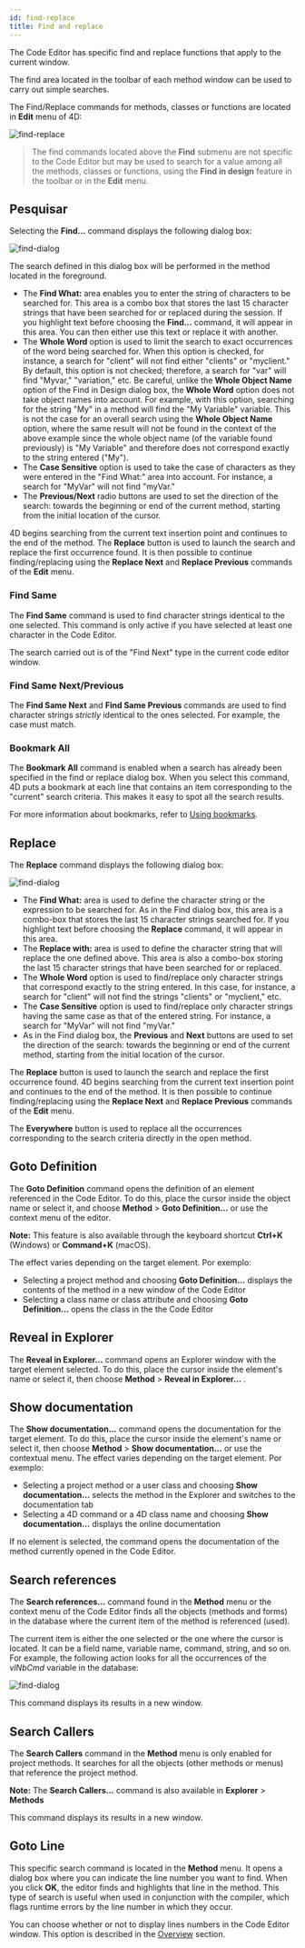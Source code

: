 ```yaml
---
id: find-replace
title: Find and replace
---
```


The Code Editor has specific find and replace functions that apply to the current window.

The find area located in the toolbar of each method window can be used to carry out simple searches.

The Find/Replace commands for methods, classes or functions are located in **Edit** menu of 4D:

![find-replace](../assets/en/code-editor/find-replace-1.png)

> The find commands located above the **Find** submenu are not specific to the Code Editor but may be used to search for a value among all the methods, classes or functions, using the **Find in design** feature in the toolbar or in the **Edit** menu.

## Pesquisar

Selecting the **Find...** command displays the following dialog box:

![find-dialog](../assets/en/code-editor/find-dialog.png)

The search defined in this dialog box will be performed in the method located in the foreground.

- The **Find What:** area enables you to enter the string of characters to be searched for. This area is a combo box that stores the last 15 character strings that have been searched for or replaced during the session. If you highlight text before choosing the **Find...** command, it will appear in this area. You can then either use this text or replace it with another.
- The **Whole Word** option is used to limit the search to exact occurrences of the word being searched for. When this option is checked, for instance, a search for "client" will not find either "clients" or "myclient." By default, this option is not checked; therefore, a search for "var" will find "Myvar," "variation," etc. Be careful, unlike the **Whole Object Name** option of the Find in Design dialog box, the **Whole Word** option does not take object names into account. For example, with this option, searching for the string "My" in a method will find the "My Variable" variable. This is not the case for an overall search using the **Whole Object Name** option, where the same result will not be found in the context of the above example since the whole object name (of the variable found previously) is "My Variable" and therefore does not correspond exactly to the string entered ("My").
- The **Case Sensitive** option is used to take the case of characters as they were entered in the "Find What:" area into account. For instance, a search for "MyVar" will not find "myVar."
- The **Previous/Next** radio buttons are used to set the direction of the search: towards the beginning or end of the current method, starting from the initial location of the cursor.

4D begins searching from the current text insertion point and continues to the end of the method. The **Replace** button is used to launch the search and replace the first occurrence found. It is then possible to continue finding/replacing using the **Replace Next** and **Replace Previous** commands of the **Edit** menu.

### Find Same

The **Find Same** command is used to find character strings identical to the one selected. This command is only active if you have selected at least one character in the Code Editor.

The search carried out is of the "Find Next" type in the current code editor window.

### Find Same Next/Previous

The **Find Same Next** and **Find Same Previous** commands are used to find character strings *strictly* identical to the ones selected. For example, the case must match.

### Bookmark All

The **Bookmark All** command is enabled when a search has already been specified in the find or replace dialog box. When you select this command, 4D puts a bookmark at each line that contains an item corresponding to the "current" search criteria. This makes it easy to spot all the search results.

For more information about bookmarks, refer to [Using bookmarks](./write-class-method.md#using-bookmarks).

## Replace

The **Replace** command displays the following dialog box:

![find-dialog](../assets/en/code-editor/replace-dialog.png)

- The **Find What:** area is used to define the character string or the expression to be searched for. As in the Find dialog box, this area is a combo-box that stores the last 15 character strings searched for. If you highlight text before choosing the **Replace** command, it will appear in this area.
- The **Replace with:** area is used to define the character string that will replace the one defined above. This area is also a combo-box storing the last 15 character strings that have been searched for or replaced.
- The **Whole Word** option is used to find/replace only character strings that correspond exactly to the string entered. In this case, for instance, a search for "client" will not find the strings "clients" or "myclient," etc.
- The **Case Sensitive** option is used to find/replace only character strings having the same case as that of the entered string. For instance, a search for "MyVar" will not find "myVar."
- As in the Find dialog box, the **Previous** and **Next** buttons are used to set the direction of the search: towards the beginning or end of the current method, starting from the initial location of the cursor.

The **Replace** button is used to launch the search and replace the first occurrence found. 4D begins searching from the current text insertion point and continues to the end of the method. It is then possible to continue finding/replacing using the **Replace Next** and **Replace Previous** commands of the **Edit** menu.

The **Everywhere** button is used to replace all the occurrences corresponding to the search criteria directly in the open method.

## Goto Definition

The **Goto Definition** command opens the definition of an element referenced in the Code Editor. To do this, place the cursor inside the object name or select it, and choose **Method** > **Goto Definition...** or use the context menu of the editor.

**Note:** This feature is also available through the keyboard shortcut **Ctrl+K** (Windows) or **Command+K** (macOS).

The effect varies depending on the target element. Por exemplo:

- Selecting a project method and choosing **Goto Definition...** displays the contents of the method in a new window of the Code Editor
- Selecting a class name or class attribute and choosing **Goto Definition...** opens the class in the the Code Editor

## Reveal in Explorer

The **Reveal in Explorer...** command opens an Explorer window with the target element selected. To do this, place the cursor inside the element's name or select it, then choose **Method** > **Reveal in Explorer...** .

## Show documentation

The **Show documentation...** command opens the documentation for the target element. To do this, place the cursor inside the element's name or select it, then choose **Method** > **Show documentation...** or use the contextual menu. The effect varies depending on the target element. Por exemplo:

- Selecting a project method or a user class and choosing **Show documentation...** selects the method in the Explorer and switches to the documentation tab
- Selecting a 4D command or a 4D class name and choosing **Show documentation...** displays the online documentation

If no element is selected, the command opens the documentation of the method currently opened in the Code Editor.

## Search references

The **Search references...** command found in the **Method** menu or the context menu of the Code Editor finds all the objects (methods and forms) in the database where the current item of the method is referenced (used).

The current item is either the one selected or the one where the cursor is located. It can be a field name, variable name, command, string, and so on. For example, the following action looks for all the occurrences of the *vlNbCmd* variable in the database:

![find-dialog](../assets/en/code-editor/search-references.png)

This command displays its results in a new window.

## Search Callers

The **Search Callers** command in the **Method** menu is only enabled for project methods. It searches for all the objects (other methods or menus) that reference the project method.

**Note:** The **Search Callers...** command is also available in **Explorer** > **Methods**

This command displays its results in a new window.

## Goto Line

This specific search command is located in the **Method** menu. It opens a dialog box where you can indicate the line number you want to find. When you click **OK**, the editor finds and highlights that line in the method. This type of search is useful when used in conjunction with the compiler, which flags runtime errors by the line number in which they occur.

You can choose whether or not to display lines numbers in the Code Editor window. This option is described in the [Overview](./write-class-method.md#using-bookmarks) section.

